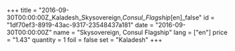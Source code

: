 +++
title = "2016-09-30T00:00:00Z_Kaladesh_Skysovereign,_Consul_Flagship_[en]_false"
id = "1df70ef3-8919-43ac-9317-23548437a181"
date = "2016-09-30T00:00:00Z"
name = "Skysovereign, Consul Flagship"
lang = ["en"]
price = "1.43"
quantity = 1
foil = false
set = "Kaladesh"
+++
